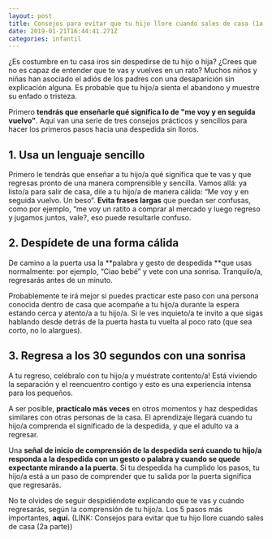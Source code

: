 ```yaml
---
layout: post
title: Consejos para evitar que tu hijo llore cuando sales de casa (1a parte)
date: 2019-01-21T16:44:41.271Z
categories: infantil
---
```

¿Es costumbre en tu casa iros sin despedirse de tu hijo o hija? ¿Crees que no es capaz de entender que te vas y vuelves en un rato? Muchos niños y niñas han asociado el adiós de los padres con una desaparición sin explicación alguna. Es probable que tu hijo/a sienta el abandono y muestre su enfado o tristeza.

Primero **tendrás que enseñarle qué significa lo de "me voy y en seguida vuelvo"**. Aquí van una serie de tres consejos prácticos y sencillos para hacer los primeros pasos hacia una despedida sin lloros. 



## 1. Usa un lenguaje sencillo

Primero le tendrás que enseñar a tu hijo/a qué significa que te vas y que regresas pronto de una manera comprensible y sencilla. Vamos allá: ya listo/a  para salir de casa, dile a tu hijo/a de manera cálida: “Me voy y en seguida vuelvo. Un beso“. **Evita frases largas** que puedan ser confusas, como por ejemplo, “me voy un ratito a comprar al mercado y luego regreso y jugamos juntos, vale?, eso puede resultarle confuso.

## 2. Despídete de una forma cálida

De camino a la puerta usa la **palabra y gesto de despedida **que usas normalmente: por ejemplo, “Ciao bebé” y vete con una sonrisa. Tranquilo/a, regresarás antes de un minuto.

Probablemente te irá mejor si puedes practicar este paso con una persona conocida dentro de casa que acompañe a tu hijo/a durante la espera estando cerca y atento/a a tu hijo/a. Si le ves inquieto/a te invito a que sigas hablando desde detrás de la puerta hasta tu vuelta al poco rato (que sea corto, no lo alargues).

## 3. Regresa a los 30 segundos con una sonrisa

A tu regreso, celébralo con tu hijo/a y muéstrate contento/a! Está viviendo la separación y el reencuentro contigo y esto es una experiencia intensa para los pequeños. 

A ser posible, **practícalo más veces** en otros momentos y haz despedidas similares con otras personas de la casa. El aprendizaje llegará cuando tu hijo/a comprenda el significado de la despedida, y que el adulto va a regresar.



Una **señal de inicio de comprensión de la despedida será cuando tu hijo/a responda a la despedida con un gesto o palabra y cuando se quede expectante mirando a la puerta**. Si tu despedida ha cumplido los pasos, tu hijo/a está a un paso de comprender que tu salida por la puerta significa que regresarás. 

No te olvides de seguir despidiéndote explicando que te vas y cuándo regresarás, según la comprensión de tu hijo/a. Los 5 pasos más importantes, **aquí.** (LINK: Consejos para evitar que tu hijo llore cuando sales de casa (2a parte))
